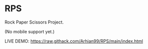 # RPS
Rock Paper Scissors Project.


(No mobile support yet.)


LIVE DEMO: https://raw.githack.com/Arhian99/RPS/main/index.html
